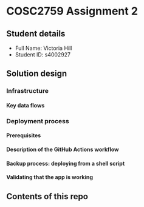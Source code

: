 # COSC2759 Assignment 2

## Student details

- Full Name: Victoria Hill
- Student ID: s4002927

## Solution design


### Infrastructure


#### Key data flows



### Deployment process

#### Prerequisites


#### Description of the GitHub Actions workflow



#### Backup process: deploying from a shell script


#### Validating that the app is working



## Contents of this repo


